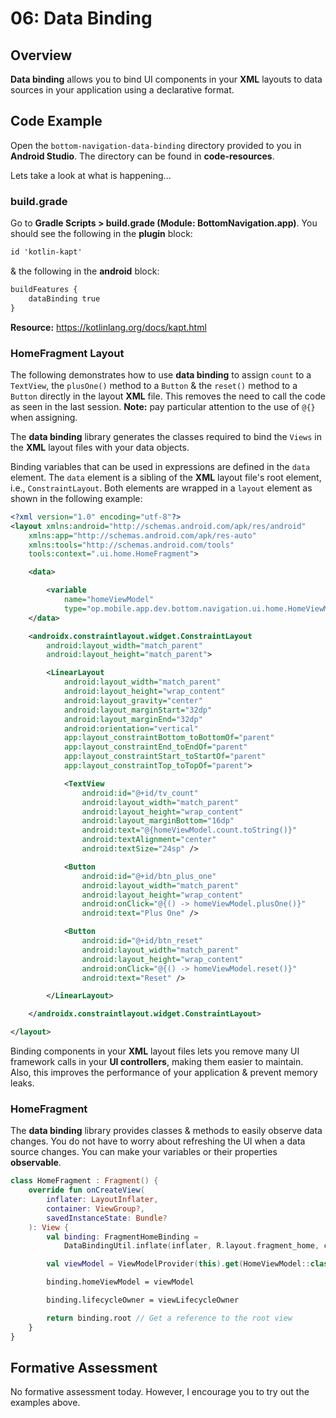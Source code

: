 # **06: Data Binding**

## Overview

**Data binding** allows you to bind UI components in your **XML** layouts to data sources in your application using a declarative format.

## Code Example

Open the `bottom-navigation-data-binding` directory provided to you in **Android Studio**. The directory can be found in **code-resources**.

Lets take a look at what is happening...

### build.grade

Go to **Gradle Scripts > build.grade (Module: BottomNavigation.app)**. You should see the following in the **plugin** block:

```xml
id 'kotlin-kapt'
```

& the following in the **android** block:

```xml
buildFeatures {
    dataBinding true
}
```

**Resource:** https://kotlinlang.org/docs/kapt.html

### HomeFragment Layout

The following demonstrates how to use **data binding** to assign `count` to a `TextView`, the `plusOne()` method to a `Button` & the `reset()` method to a `Button` directly in the layout **XML** file. This removes the need to call the code as seen in the last session. **Note:** pay particular attention to the use of `@{}` when assigning.

The **data binding** library generates the classes required to bind the `Views` in the **XML** layout files with your data objects.

Binding variables that can be used in expressions are defined in the `data` element. The `data` element is a sibling of the **XML** layout file's root element, i.e., `ConstraintLayout`. Both elements are wrapped in a `layout` element as shown in the following example:

```xml
<?xml version="1.0" encoding="utf-8"?>
<layout xmlns:android="http://schemas.android.com/apk/res/android"
    xmlns:app="http://schemas.android.com/apk/res-auto"
    xmlns:tools="http://schemas.android.com/tools"
    tools:context=".ui.home.HomeFragment">

    <data>

        <variable
            name="homeViewModel"
            type="op.mobile.app.dev.bottom.navigation.ui.home.HomeViewModel" />
    </data>

    <androidx.constraintlayout.widget.ConstraintLayout
        android:layout_width="match_parent"
        android:layout_height="match_parent">

        <LinearLayout
            android:layout_width="match_parent"
            android:layout_height="wrap_content"
            android:layout_gravity="center"
            android:layout_marginStart="32dp"
            android:layout_marginEnd="32dp"
            android:orientation="vertical"
            app:layout_constraintBottom_toBottomOf="parent"
            app:layout_constraintEnd_toEndOf="parent"
            app:layout_constraintStart_toStartOf="parent"
            app:layout_constraintTop_toTopOf="parent">

            <TextView
                android:id="@+id/tv_count"
                android:layout_width="match_parent"
                android:layout_height="wrap_content"
                android:layout_marginBottom="16dp"
                android:text="@{homeViewModel.count.toString()}"
                android:textAlignment="center"
                android:textSize="24sp" />

            <Button
                android:id="@+id/btn_plus_one"
                android:layout_width="match_parent"
                android:layout_height="wrap_content"
                android:onClick="@{() -> homeViewModel.plusOne()}"
                android:text="Plus One" />

            <Button
                android:id="@+id/btn_reset"
                android:layout_width="match_parent"
                android:layout_height="wrap_content"
                android:onClick="@{() -> homeViewModel.reset()}"
                android:text="Reset" />

        </LinearLayout>

    </androidx.constraintlayout.widget.ConstraintLayout>

</layout>
```

Binding components in your **XML** layout files lets you remove many UI framework calls in your **UI controllers**, making them easier to maintain. Also, this improves the performance of your application & prevent memory leaks.

### HomeFragment

The **data binding** library provides classes & methods to easily observe data changes. You do not have to worry about refreshing the UI when a data source changes. You can make your variables or their properties **observable**. 

```kotlin
class HomeFragment : Fragment() {
    override fun onCreateView(
        inflater: LayoutInflater,
        container: ViewGroup?,
        savedInstanceState: Bundle?
    ): View {
        val binding: FragmentHomeBinding =
            DataBindingUtil.inflate(inflater, R.layout.fragment_home, container, false)

        val viewModel = ViewModelProvider(this).get(HomeViewModel::class.java)

        binding.homeViewModel = viewModel

        binding.lifecycleOwner = viewLifecycleOwner

        return binding.root // Get a reference to the root view
    }
}
```

## Formative Assessment

No formative assessment today. However, I encourage you to try out the examples above.